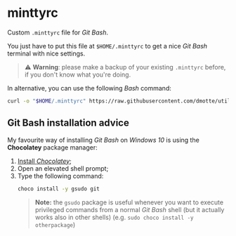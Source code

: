 # minttyrc

Custom `.minttyrc` file for _Git Bash_.

You just have to put this file at `$HOME/.minttyrc` to get a nice _Git Bash_ terminal with nice settings.

> :warning: **Warning**: please make a backup of your existing `.minttyrc` before, if you don't know what you're doing.

In alternative, you can use the following _Bash_ command:

```bash
curl -o "$HOME/.minttyrc" https://raw.githubusercontent.com/dmotte/utils/main/minttyrc/.minttyrc
```

## Git Bash installation advice

My favourite way of installing _Git Bash_ on _Windows 10_ is using the **Chocolatey** package manager:

1. [Install _Chocolatey_](https://chocolatey.org/install);
2. Open an elevated shell prompt;
3. Type the following command:
   ```cmd
   choco install -y gsudo git
   ```
   > **Note:** the `gsudo` package is useful whenever you want to execute privileged commands from a normal _Git Bash_ shell (but it actually works also in other shells) (e.g. `sudo choco install -y otherpackage`)
